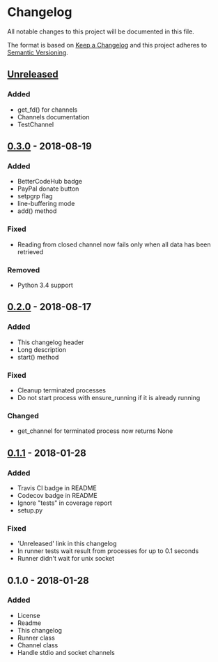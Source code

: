 # Changelog
All notable changes to this project will be documented in this file.

The format is based on [Keep a Changelog](http://keepachangelog.com/en/1.0.0/)
and this project adheres to [Semantic Versioning](http://semver.org/spec/v2.0.0.html).

## [Unreleased]
### Added
- get_fd() for channels
- Channels documentation
- TestChannel

## [0.3.0] - 2018-08-19
### Added
- BetterCodeHub badge
- PayPal donate button
- setpgrp flag
- line-buffering mode
- add() method

### Fixed
- Reading from closed channel now fails only when all data has been retrieved

### Removed
- Python 3.4 support

## [0.2.0] - 2018-08-17
### Added
- This changelog header
- Long description
- start() method

### Fixed
- Cleanup terminated processes
- Do not start process with ensure_running if it is already running

### Changed
- get_channel for terminated process now returns None

## [0.1.1] - 2018-01-28
### Added
- Travis CI badge in README
- Codecov badge in README
- Ignore "tests" in coverage report
- setup.py

### Fixed
- 'Unreleased' link in this changelog
- In runner tests wait result from processes for up to 0.1 seconds
- Runner didn't wait for unix socket

## 0.1.0 - 2018-01-28
### Added
- License
- Readme
- This changelog
- Runner class
- Channel class
- Handle stdio and socket channels

[Unreleased]: https://github.com/aragaer/runner/compare/v0.3.0...HEAD
[0.3.0]: https://github.com/aragaer/runner/compare/v0.2.0...v0.3.0
[0.2.0]: https://github.com/aragaer/runner/compare/v0.1.1...v0.2.0
[0.1.1]: https://github.com/aragaer/runner/compare/v0.1.0...v0.1.1
